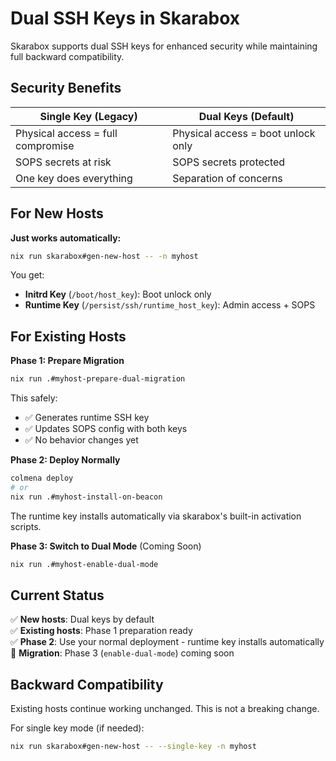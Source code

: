 # Dual SSH Keys in Skarabox

Skarabox supports dual SSH keys for enhanced security while maintaining full backward compatibility.

## Security Benefits

| Single Key (Legacy) | Dual Keys (Default) |
|-------------------|-------------------|
| Physical access = full compromise | Physical access = boot unlock only |
| SOPS secrets at risk | SOPS secrets protected |
| One key does everything | Separation of concerns |

## For New Hosts

**Just works automatically:**
```bash
nix run skarabox#gen-new-host -- -n myhost
```

You get:
- **Initrd Key** (`/boot/host_key`): Boot unlock only
- **Runtime Key** (`/persist/ssh/runtime_host_key`): Admin access + SOPS

## For Existing Hosts

**Phase 1: Prepare Migration**
```bash
nix run .#myhost-prepare-dual-migration
```

This safely:
- ✅ Generates runtime SSH key
- ✅ Updates SOPS config with both keys 
- ✅ No behavior changes yet

**Phase 2: Deploy Normally**
```bash
colmena deploy
# or
nix run .#myhost-install-on-beacon
```

The runtime key installs automatically via skarabox's built-in activation scripts.

**Phase 3: Switch to Dual Mode** (Coming Soon)
```bash
nix run .#myhost-enable-dual-mode  
```

## Current Status

✅ **New hosts**: Dual keys by default  
✅ **Existing hosts**: Phase 1 preparation ready  
✅ **Phase 2**: Use your normal deployment - runtime key installs automatically  
🚧 **Migration**: Phase 3 (`enable-dual-mode`) coming soon

## Backward Compatibility

Existing hosts continue working unchanged. This is not a breaking change.

For single key mode (if needed):
```bash
nix run skarabox#gen-new-host -- --single-key -n myhost
```